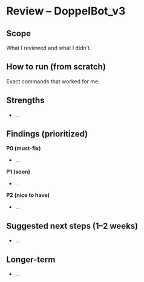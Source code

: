 # Review – DoppelBot_v3

## Scope
What I reviewed and what I didn’t.

## How to run (from scratch)
Exact commands that worked for me.

## Strengths
- …

## Findings (prioritized)
**P0 (must-fix)**  
- …

**P1 (soon)**  
- …

**P2 (nice to have)**  
- …

## Suggested next steps (1–2 weeks)
- …

## Longer-term
- …
